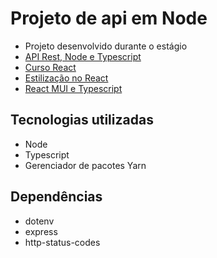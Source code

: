 # Projeto de api em Node
- Projeto desenvolvido durante o estágio 
- [API Rest, Node e Typescript](https://www.youtube.com/watch?v=SVepTuBK4V0&list=PL29TaWXah3iaaXDFPgTHiFMBF6wQahurP)
- [Curso React](https://www.youtube.com/watch?v=1bEbBkWc4-I&list=PL29TaWXah3iZktD5o1IHbc7JDqG_80iOm)
- [Estilização no React](https://www.youtube.com/watch?v=oUbPkR799fc&list=PL29TaWXah3ibKagNSzwWuVc9_OheIxlcx)
- [React MUI e Typescript](https://www.youtube.com/watch?v=wLH1Vv86I44&list=PL29TaWXah3iaqOejItvW--TaFr9NcruyQ)


## Tecnologias utilizadas
* Node
* Typescript 
* Gerenciador de pacotes Yarn
  
## Dependências
* dotenv
* express
* http-status-codes